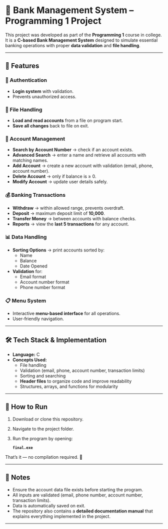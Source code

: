 # 🏦 Bank Management System – Programming 1 Project

This project was developed as part of the **Programming 1** course in college.  
It is a **C-based Bank Management System** designed to simulate essential banking operations with proper **data validation** and **file handling**.  

---

## 📌 Features

### 🔐 Authentication
- **Login system** with validation.  
- Prevents unauthorized access.  

### 📂 File Handling
- **Load and read accounts** from a file on program start.  
- **Save all changes** back to file on exit.  

### 🔎 Account Management
- **Search by Account Number** → check if an account exists.  
- **Advanced Search** → enter a name and retrieve all accounts with matching names.  
- **Add Account** → create a new account with validation (email, phone, account number).  
- **Delete Account** → only if balance is ≥ 0.  
- **Modify Account** → update user details safely.  

### 💰 Banking Transactions
- **Withdraw** → within allowed range, prevents overdraft.  
- **Deposit** → maximum deposit limit of **10,000**.  
- **Transfer Money** → between accounts with balance checks.  
- **Reports** → view the **last 5 transactions** for any account.  

### 📊 Data Handling
- **Sorting Options** → print accounts sorted by:
  - Name  
  - Balance  
  - Date Opened  
- **Validation** for:
  - Email format  
  - Account number format  
  - Phone number format  

### 📋 Menu System
- Interactive **menu-based interface** for all operations.  
- User-friendly navigation.  

---

## 🛠️ Tech Stack & Implementation
- **Language:** C  
- **Concepts Used:**  
  - File handling  
  - Validation (email, phone, account number, transaction limits)  
  - Sorting and searching  
  - **Header files** to organize code and improve readability  
  - Structures, arrays, and functions for modularity  

---

## 🚀 How to Run
1. Download or clone this repository.  
2. Navigate to the project folder.  
3. Run the program by opening:  

   **`final.exe`**  

That’s it — no compilation required. 🎉  

---

## 📖 Notes
- Ensure the account data file exists before starting the program.  
- All inputs are validated (email, phone number, account number, transaction limits).  
- Data is automatically saved on exit.  
- The repository also contains a **detailed documentation manual** that explains everything implemented in the project.  

---
